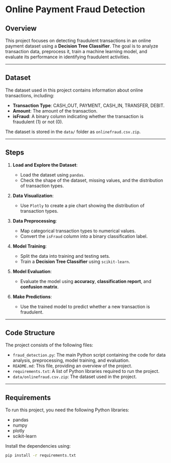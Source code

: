 # Online Payment Fraud Detection

## Overview
This project focuses on detecting fraudulent transactions in an online payment dataset using a **Decision Tree Classifier**. The goal is to analyze transaction data, preprocess it, train a machine learning model, and evaluate its performance in identifying fraudulent activities.

---

## Dataset
The dataset used in this project contains information about online transactions, including:
- **Transaction Type**: CASH_OUT, PAYMENT, CASH_IN, TRANSFER, DEBIT.
- **Amount**: The amount of the transaction.
- **isFraud**: A binary column indicating whether the transaction is fraudulent (1) or not (0).

The dataset is stored in the `data/` folder as `onlinefraud.csv.zip`.

---

## Steps
1. **Load and Explore the Dataset**:
   - Load the dataset using `pandas`.
   - Check the shape of the dataset, missing values, and the distribution of transaction types.

2. **Data Visualization**:
   - Use `Plotly` to create a pie chart showing the distribution of transaction types.

3. **Data Preprocessing**:
   - Map categorical transaction types to numerical values.
   - Convert the `isFraud` column into a binary classification label.

4. **Model Training**:
   - Split the data into training and testing sets.
   - Train a **Decision Tree Classifier** using `scikit-learn`.

5. **Model Evaluation**:
   - Evaluate the model using **accuracy**, **classification report**, and **confusion matrix**.

6. **Make Predictions**:
   - Use the trained model to predict whether a new transaction is fraudulent.

---

## Code Structure
The project consists of the following files:
- `fraud_detection.py`: The main Python script containing the code for data analysis, preprocessing, model training, and evaluation.
- `README.md`: This file, providing an overview of the project.
- `requirements.txt`: A list of Python libraries required to run the project.
- `data/onlinefraud.csv.zip`: The dataset used in the project.

---

## Requirements
To run this project, you need the following Python libraries:
- pandas
- numpy
- plotly
- scikit-learn

Install the dependencies using:
```bash
pip install -r requirements.txt